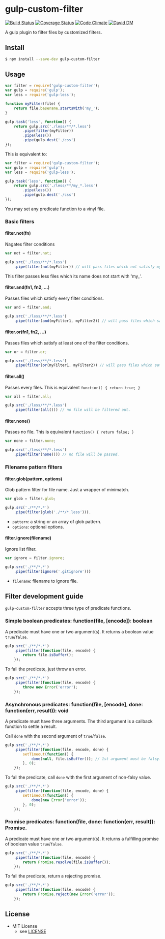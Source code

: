 # gulp-custom-filter
[![Build Status](https://secure.travis-ci.org/a-miyashita/gulp-custom-filter.png?branch=master)](http://travis-ci.org/a-miyashita/gulp-custom-filter)
[![Coverage Status](https://coveralls.io/repos/a-miyashita/gulp-custom-filter/badge.svg?branch=master&service=github)](https://coveralls.io/github/a-miyashita/gulp-custom-filter?branch=master)
[![Code Climate](https://codeclimate.com/github/a-miyashita/gulp-custom-filter/badges/gpa.svg)](https://codeclimate.com/github/a-miyashita/gulp-custom-filter)
[![David DM](https://david-dm.org/a-miyashita/gulp-custom-filter.svg)](https://david-dm.org/a-miyashita/gulp-custom-filter)

A gulp plugin to filter files by customized filters.

## Install

```bash
$ npm install --save-dev gulp-custom-filter
```

## Usage

```javascript
var filter = require('gulp-custom-filter');
var gulp = require('gulp');
var less = require('gulp-less');

function myFilter(file) {
	return file.basename.startsWith('my_');
}

gulp.task('less', function() {
	return gulp.src('./less/**/*.less')
		.pipe(filter(myFilter))
		.pipe(less())
		.pipe(gulp.dest('./css')
});
```

This is equivalent to:

```javascript
var filter = require('gulp-custom-filter');
var gulp = require('gulp');
var less = require('gulp-less');

gulp.task('less', function() {
	return gulp.src('./less/**/my_*.less')
		.pipe(less())
		.pipe(gulp.dest('./css')
});
```

You may set any predicate function to a vinyl file.

### Basic filters

#### filter.not(fn)

Nagates filter conditions

```javascript
var not = filter.not;

gulp.src('./less/**/*.less')
	.pipe(filter(not(myFilter)) // will pass files which not satisfy myFilter
```	

This filter passes less files which its name does not start with 'my_'.

#### filter.and(fn1, fn2, ...)

Passes files which satisfy every filter conditions.

```javascript
var and = filter.and;

gulp.src('./less/**/*.less')
	.pipe(filter(and(myFilter1, myFilter2)) // will pass files which satisfy myFilter1 and myFilter2
```	

#### filter.or(fn1, fn2, ...)

Passes files which satisfy at least one of the filter conditions.

```javascript
var or = filter.or;

gulp.src('./less/**/*.less')
	.pipe(filter(or(myFilter1, myFilter2)) // will pass files which satisfy myFilter1 or myFilter2
```	

#### filter.all()

Passes every files. This is equivalent `function() { return true; }`

```javascript
var all = filter.all;

gulp.src('./less/**/*.less')
	.pipe(filter(all())) // no file will be filtered out.
```	

#### filter.none()

Passes no file. This is equivalent `function() { return false; }`

```javascript
var none = filter.none;

gulp.src('./less/**/*.less')
	.pipe(filter(none())) // no file will be passed.
```	

### Filename pattern filters

#### filter.glob(pattern, options)

Glob pattern filter for file name. Just a wrapper of minimatch.

```javascript
var glob = filter.glob;

gulp.src('./**/*.*')
	.pipe(filter(glob('./**/*.less'))).
```	

* `pattern`: a string or an array of glob pattern.
* `options`: optional options.

#### filter.ignore(filename)

Ignore list filter.

```javascript
var ignore = filter.ignore;

gulp.src('./**/*.*')
	.pipe(filter(ignore('.gitignore')))
```

* `filename`: filename to ignore file.

## Filter development guide

`gulp-custom-filter` accepts three type of predicate functions.

### Simple boolean predicates: function(file, [encode]): boolean

A predicate must have one or two argument(s).
It returns a boolean value `true`/`false`.

```javascript
gulp.src('./**/*.*')
	.pipe(filter(function(file, encode) {
		return file.isBuffer();
	});
```

To fail the predicate, just throw an error.

```javascript
gulp.src('./**/*.*')
	.pipe(filter(function(file, encode) {
		throw new Error('error');
	});
```


### Asynchronous predicates: function(file, [encode], done: function(err, result)): void

A predicate must have three arguments.
The third argument is a callback function to settle a result.

Call `done` with the second argument of `true`/`false`.

```javascript
gulp.src('./**/*.*')
	.pipe(filter(function(file, encode, done) {
		setTimeout(function() {
			done(null, file.isBuffer()); // 1st argument must be falsy.
		}, 0);
	});
```

To fail the predicate, call `done` with the first argument of non-falsy value.

```javascript
gulp.src('./**/*.*')
	.pipe(filter(function(file, encode, done) {
		setTimeout(function() {
			done(new Error('error'));
		}, 0);
	});
```

### Promise predicates: function(file, done: function(err, result)): Promise.<boolean>

A predicate must have one or two argument(s).
It returns a fulfilling promise of boolean value `true`/`false`.

```javascript
gulp.src('./**/*.*')
	.pipe(filter(function(file, encode) {
		return Promise.resolve(file.isBuffer());
	});
```

To fail the predicate, return a rejecting promise.

```javascript
gulp.src('./**/*.*')
	.pipe(filter(function(file, encode) {
		return Promise.reject(new Error('error'));
	});
```

## License

* MIT License
	* see [LICENSE](LICENSE)
